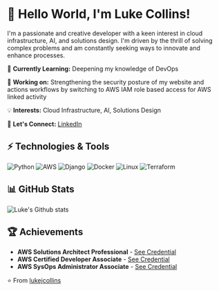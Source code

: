 # 👋 Hello World, I'm Luke Collins!

I'm a passionate and creative developer with a keen interest in cloud infrastructure, AI, and solutions design. I'm driven by the thrill of solving complex problems and am constantly seeking ways to innovate and enhance processes.

🌱 **Currently Learning:** Deepening my knowledge of DevOps

🔭 **Working on:** Strengthening the security posture of my website and actions workflows by switching to AWS IAM role based access for AWS linked activity

💡 **Interests:** Cloud Infrastructure, AI, Solutions Design

💬 **Let's Connect:** [LinkedIn](https://www.linkedin.com/in/luke-collins-536bb223/)

## ⚡ Technologies & Tools

![Python](https://img.shields.io/badge/-Python-black?style=flat-square&logo=Python)
![AWS](https://img.shields.io/badge/-AWS-black?style=flat-square&logo=amazonwebservices)
![Django](https://img.shields.io/badge/-Django-black?style=flat-square&logo=django)
![Docker](https://img.shields.io/badge/-Docker-black?style=flat-square&logo=Docker)
![Linux](https://img.shields.io/badge/-Linux-black?style=flat-square&logo=Linux)
![Terraform](https://img.shields.io/badge/-Terraform-black?style=flat-square&logo=Terraform)

## 📊 GitHub Stats

![Luke's Github stats](https://github-readme-stats.vercel.app/api?username=lukejcollins&show_icons=true&theme=radical)

## 🏆 Achievements

- **AWS Solutions Architect Professional** - [See Credential](https://www.credly.com/badges/6b251816-89ab-4b48-aa66-3c2debc47b32/public_url)
- **AWS Certified Developer Associate** - [See Credential](https://www.credly.com/badges/6a0580b0-bb06-45fd-b60f-f831a75fa24c/public_url)
- **AWS SysOps Administrator Associate** - [See Credential](https://www.credly.com/badges/604c2a30-8ea2-4327-8eb0-1b2a888793f6/public_url)

⭐️ From [lukejcollins](https://github.com/lukejcollins)
